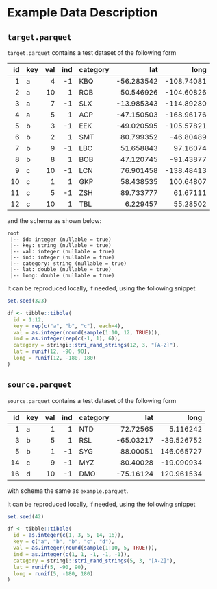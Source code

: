 # Example Data Description

## `target.parquet`

`target.parquet` contains a test dataset of the following form

| id|key | val| ind|category |        lat|       long|
|--:|:---|---:|---:|:--------|----------:|----------:|
|  1|a   |   4|  -1|KBQ      | -56.283542| -108.74081|
|  2|a   |  10|   1|ROB      |  50.546926| -104.60826|
|  3|a   |   7|  -1|SLX      | -13.985343| -114.89280|
|  4|a   |   5|   1|ACP      | -47.150503| -168.96176|
|  5|b   |   3|  -1|EEK      | -49.020595| -105.57821|
|  6|b   |   2|   1|SMT      |  80.799352|  -46.80489|
|  7|b   |   9|  -1|LBC      |  51.658843|   97.16074|
|  8|b   |   8|   1|BOB      |  47.120745|  -91.43877|
|  9|c   |  10|  -1|LCN      |  76.901458| -138.48413|
| 10|c   |   1|   1|GKP      |  58.438535|  100.64807|
| 11|c   |   5|  -1|ZSH      |  89.733777|   61.67111|
| 12|c   |  10|   1|TBL      |   6.229457|   55.28502|

and the schema as shown below:

```
root
 |-- id: integer (nullable = true)
 |-- key: string (nullable = true)
 |-- val: integer (nullable = true)
 |-- ind: integer (nullable = true)
 |-- category: string (nullable = true)
 |-- lat: double (nullable = true)
 |-- long: double (nullable = true)
```


It can be reproduced locally, if needed, using the following snippet

```r
set.seed(323)

df <- tibble::tibble(
  id = 1:12,
  key = rep(c("a", "b", "c"), each=4),
  val = as.integer(round(sample(1:10, 12, TRUE))),
  ind = as.integer(rep(c(-1, 1), 6)),
  category = stringi::stri_rand_strings(12, 3, "[A-Z]"),
  lat = runif(12, -90, 90),
  long = runif(12, -180, 180)
)
```

## `source.parquet`

`source.parquet` contains a test dataset of the following form


| id|key | val| ind|category |       lat|       long|
|--:|:---|---:|---:|:--------|---------:|----------:|
|  1|a   |   1|   1|NTD      |  72.72565|   5.116242|
|  3|b   |   5|   1|RSL      | -65.03217| -39.526752|
|  5|b   |   1|  -1|SYG      |  88.00051| 146.065727|
| 14|c   |   9|  -1|MYZ      |  80.40028| -19.090934|
| 16|d   |  10|  -1|DMO      | -75.16124| 120.961534|


with schema the same as `example.parquet`.

It can be reproduced locally, if needed, using the following snippet

```r
set.seed(42)

df <- tibble::tibble(
  id = as.integer(c(1, 3, 5, 14, 16)),
  key = c("a", "b", "b", "c", "d"),
  val = as.integer(round(sample(1:10, 5, TRUE))),
  ind = as.integer(c(1, 1, -1, -1, -1)),
  category = stringi::stri_rand_strings(5, 3, "[A-Z]"),
  lat = runif(5, -90, 90),
  long = runif(5, -180, 180)
)
```
